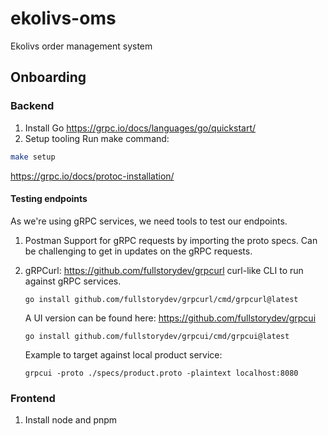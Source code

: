 # ekolivs-oms

Ekolivs order management system

## Onboarding

### Backend

1. Install Go
  https://grpc.io/docs/languages/go/quickstart/
2. Setup tooling
  Run make command:

  ```bash
  make setup
  ```
  
  https://grpc.io/docs/protoc-installation/

#### Testing endpoints

As we're using gRPC services, we need tools to test our endpoints.

1. Postman
   Support for gRPC requests by importing the proto specs. Can be challenging to get in updates on the gRPC requests.
2. gRPCurl: https://github.com/fullstorydev/grpcurl
   curl-like CLI to run against gRPC services.

   `go install github.com/fullstorydev/grpcurl/cmd/grpcurl@latest`

   A UI version can be found here: https://github.com/fullstorydev/grpcui

   `go install github.com/fullstorydev/grpcui/cmd/grpcui@latest`

   Example to target against local product service:

    ```
    grpcui -proto ./specs/product.proto -plaintext localhost:8080
    ```


### Frontend

1. Install node and pnpm
